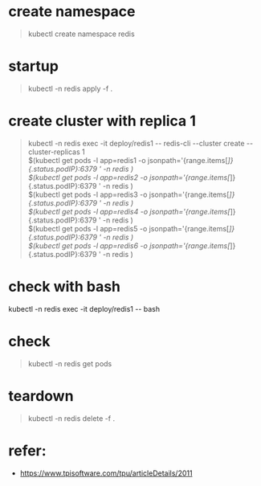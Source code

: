 # create namespace
> kubectl create namespace redis

# startup
> kubectl -n redis apply -f .

# create cluster with replica 1
<!-- > kubectl -n redis exec -it redis-app-0 -- redis-cli --cluster create --cluster-replicas 1 \
$(kubectl get pods -l app=redis-cluster-app -o jsonpath='{range.items[*]}{.status.podIP}:6379 ' -n redis) -->

<!-- kubectl -n redis exec -it deploy/redis1 -- redis-cli -a yourpassword --cluster create --cluster-replicas 1 redis1:6379 redis2:6379 redis3:6379 redis4:6379 redis5:6379 redis6:6379 -->

<!-- > kubectl -n redis exec -it deploy/redis1 -- redis-cli -a yourpassword --cluster create --cluster-replicas 1 \ -->
> kubectl -n redis exec -it deploy/redis1 -- redis-cli --cluster create --cluster-replicas 1 \
$(kubectl get pods -l app=redis1 -o jsonpath='{range.items[*]}{.status.podIP}:6379 ' -n redis ) \
$(kubectl get pods -l app=redis2 -o jsonpath='{range.items[*]}{.status.podIP}:6379 ' -n redis ) \
$(kubectl get pods -l app=redis3 -o jsonpath='{range.items[*]}{.status.podIP}:6379 ' -n redis ) \
$(kubectl get pods -l app=redis4 -o jsonpath='{range.items[*]}{.status.podIP}:6379 ' -n redis ) \
$(kubectl get pods -l app=redis5 -o jsonpath='{range.items[*]}{.status.podIP}:6379 ' -n redis ) \
$(kubectl get pods -l app=redis6 -o jsonpath='{range.items[*]}{.status.podIP}:6379 ' -n redis ) 


# check with bash
kubectl -n redis exec -it deploy/redis1 -- bash


# check
> kubectl -n redis get pods 

# teardown
> kubectl -n redis delete -f .

# refer:
- https://www.tpisoftware.com/tpu/articleDetails/2011
